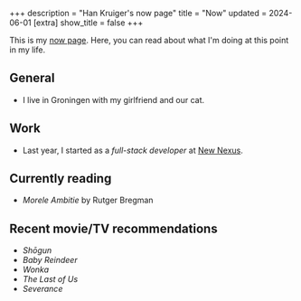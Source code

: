 +++
description = "Han Kruiger's now page"
title = "Now"
updated = 2024-06-01
[extra]
show_title = false
+++

This is my [now page](https://nownownow.com/about).
Here, you can read about what I'm doing at this point in my life.

## General

- I live in Groningen with my girlfriend and our cat. 

## Work

- Last year, I started as a *full-stack developer* at [New Nexus](https://newnexus.nl/).

## Currently reading

- *Morele Ambitie* by Rutger Bregman

## Recent movie/TV recommendations

- *Shōgun*
- *Baby Reindeer*
- *Wonka*
- *The Last of Us*
- *Severance*
